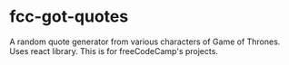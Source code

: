 # fcc-got-quotes
A random quote generator from various characters of Game of Thrones. Uses react library. This is for freeCodeCamp's projects.
